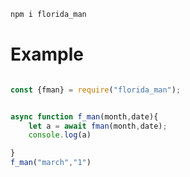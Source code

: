 ```sh 
npm i florida_man

```
# Example

```js

const {fman} = require("florida_man");


async function f_man(month,date){
    let a = await fman(month,date);
    console.log(a)

}
f_man("march","1")
```
